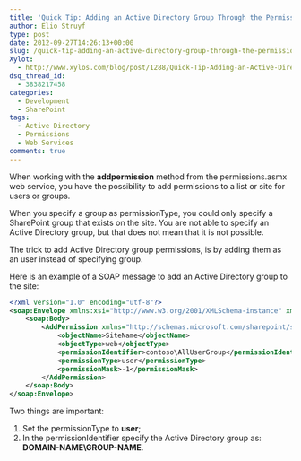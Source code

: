 ```yaml
---
title: 'Quick Tip: Adding an Active Directory Group Through the Permissions Web Service'
author: Elio Struyf
type: post
date: 2012-09-27T14:26:13+00:00
slug: /quick-tip-adding-an-active-directory-group-through-the-permissions-web-service/
Xylot:
  - http://www.xylos.com/blog/post/1288/Quick-Tip-Adding-an-Active-Directory-Group-Through-the-Permissions-Web-Service/
dsq_thread_id:
  - 3838217458
categories:
  - Development
  - SharePoint
tags:
  - Active Directory
  - Permissions
  - Web Services
comments: true
---
```


When working with the **addpermission** method from the permissions.asmx web service, you have the possibility to add permissions to a list or site for users or groups.

When you specify a group as permissionType, you could only specify a SharePoint group that exists on the site. You are not able to specify an Active Directory group, but that does not mean that it is not possible.

The trick to add Active Directory group permissions, is by adding them as an user instead of specifying group.

Here is an example of a SOAP message to add an Active Directory group to the site:


```xml
<?xml version="1.0" encoding="utf-8"?>
<soap:Envelope xmlns:xsi="http://www.w3.org/2001/XMLSchema-instance" xmlns:xsd="http://www.w3.org/2001/XMLSchema" xmlns:soap="http://schemas.xmlsoap.org/soap/envelope/">
    <soap:Body>
        <AddPermission xmlns="http://schemas.microsoft.com/sharepoint/soap/directory/">
            <objectName>SiteName</objectName>
            <objectType>web</objectType>
            <permissionIdentifier>contoso\AllUserGroup</permissionIdentifier>
            <permissionType>user</permissionType>
            <permissionMask>-1</permissionMask>
        </AddPermission>
    </soap:Body>
</soap:Envelope>
```


Two things are important:

1.  Set the permissionType to **user**;
2.  In the permissionIdentifier specify the Active Directory group as: **DOMAIN-NAME\GROUP-NAME**.